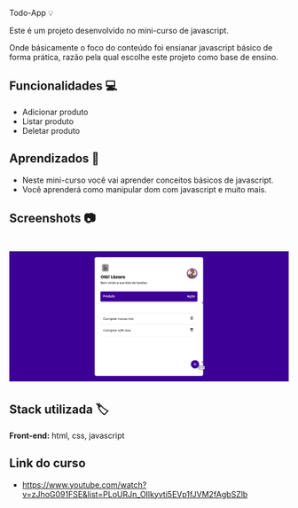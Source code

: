 
Todo-App 💡

Este é um projeto desenvolvido no mini-curso de javascript.

Onde básicamente o foco do conteúdo foi ensianar javascript básico de forma prática, razão pela qual escolhe este projeto como base de ensino.

## Funcionalidades 💻 

- Adicionar produto
- Listar produto
- Deletar produto


## Aprendizados 📖

- Neste mini-curso você vai aprender conceitos básicos de javascript.
- Você aprenderá como manipular dom com javascript e muito mais.


## Screenshots 📷


 <h1 align = center>
    <img src="assets/todoApp.png">
</h1>



## Stack utilizada 🏷️

**Front-end:** html, css, javascript



## Link do curso

- https://www.youtube.com/watch?v=zJhoG091FSE&list=PLoURJn_OIlkyvti5EVp1fJVM2fAgbSZlb